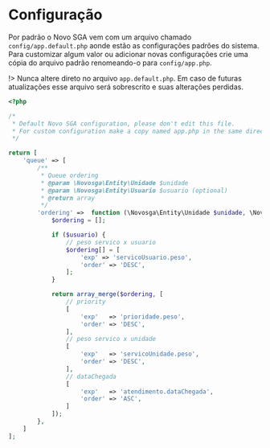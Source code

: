 # Configuração

Por padrão o Novo SGA vem com um arquivo chamado `config/app.default.php` aonde estão as configurações padrões do sistema. Para customizar algum valor ou adicionar novas configurações crie uma cópia do arquivo padrão renomeando-o para `config/app.php`.

!> Nunca altere direto no arquivo `app.default.php`. Em caso de futuras atualizações esse arquivo será sobrescrito e suas alterações perdidas.

```php
<?php

/*
 * Default Novo SGA configuration, please don't edit this file.
 * For custom configuration make a copy named app.php in the same directory
 */

return [
    'queue' => [
        /**
         * Queue ordering
         * @param \Novosga\Entity\Unidade $unidade
         * @param \Novosga\Entity\Usuario $usuario (optional)
         * @return array
         */
        'ordering' =>  function (\Novosga\Entity\Unidade $unidade, \Novosga\Entity\Usuario $usuario = null) {
            $ordering = [];

            if ($usuario) {
                // peso servico x usuario
                $ordering[] = [
                    'exp' => 'servicoUsuario.peso',
                    'order' => 'DESC',
                ];
            }

            return array_merge($ordering, [
                // priority
                [
                    'exp'   => 'prioridade.peso',
                    'order' => 'DESC',
                ],
                // peso servico x unidade
                [
                    'exp'   => 'servicoUnidade.peso',
                    'order' => 'DESC',
                ],
                // dataChegada
                [
                    'exp'   => 'atendimento.dataChegada',
                    'order' => 'ASC',
                ]
            ]);
        },
    ]
];
```
